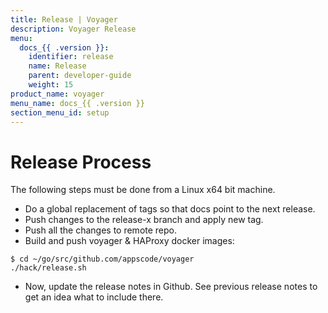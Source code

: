 ```yaml
---
title: Release | Voyager
description: Voyager Release
menu:
  docs_{{ .version }}:
    identifier: release
    name: Release
    parent: developer-guide
    weight: 15
product_name: voyager
menu_name: docs_{{ .version }}
section_menu_id: setup
---
```

# Release Process

The following steps must be done from a Linux x64 bit machine.

- Do a global replacement of tags so that docs point to the next release.
- Push changes to the release-x branch and apply new tag.
- Push all the changes to remote repo.
- Build and push voyager & HAProxy docker images:

```console
$ cd ~/go/src/github.com/appscode/voyager
./hack/release.sh
```

- Now, update the release notes in Github. See previous release notes to get an idea what to include there.
